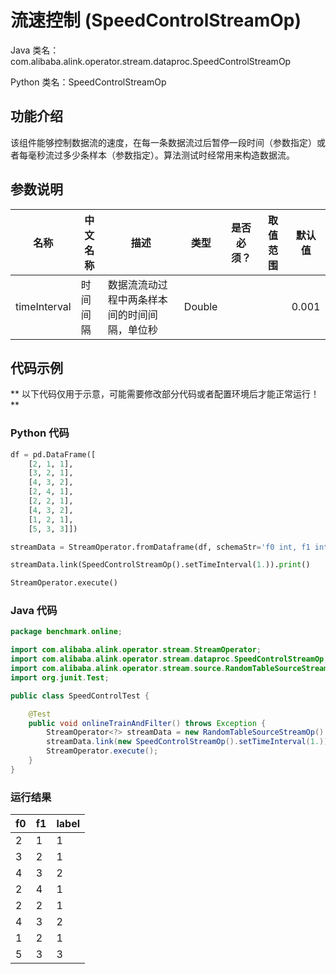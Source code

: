 # 流速控制 (SpeedControlStreamOp)
Java 类名：com.alibaba.alink.operator.stream.dataproc.SpeedControlStreamOp

Python 类名：SpeedControlStreamOp


## 功能介绍
该组件能够控制数据流的速度，在每一条数据流过后暂停一段时间（参数指定）或者每毫秒流过多少条样本（参数指定）。算法测试时经常用来构造数据流。

## 参数说明

| 名称 | 中文名称 | 描述 | 类型 | 是否必须？ | 取值范围 | 默认值 |
| --- | --- | --- | --- | --- | --- | --- |
| timeInterval | 时间间隔 | 数据流流动过程中两条样本间的时间间隔，单位秒 | Double |  |  | 0.001 |



## 代码示例

** 以下代码仅用于示意，可能需要修改部分代码或者配置环境后才能正常运行！**

### Python 代码
```python
df = pd.DataFrame([
    [2, 1, 1],
    [3, 2, 1],
    [4, 3, 2],
    [2, 4, 1],
    [2, 2, 1],
    [4, 3, 2],
    [1, 2, 1],
    [5, 3, 3]])

streamData = StreamOperator.fromDataframe(df, schemaStr='f0 int, f1 int, label int')

streamData.link(SpeedControlStreamOp().setTimeInterval(1.)).print()

StreamOperator.execute()
```

### Java 代码
```java
package benchmark.online;

import com.alibaba.alink.operator.stream.StreamOperator;
import com.alibaba.alink.operator.stream.dataproc.SpeedControlStreamOp;
import com.alibaba.alink.operator.stream.source.RandomTableSourceStreamOp;
import org.junit.Test;

public class SpeedControlTest {

	@Test
	public void onlineTrainAndFilter() throws Exception {
		StreamOperator<?> streamData = new RandomTableSourceStreamOp().setNumCols(2).setMaxRows(10L);
		streamData.link(new SpeedControlStreamOp().setTimeInterval(1.)).print();
		StreamOperator.execute();
	}
}
```

### 运行结果
f0 | f1 | label 
---|----|-------
 2 |  1     | 1 
   3 |  2    |  1 
   4 |  3    |  2 
   2 |  4    |  1 
   2 |  2    |  1 
   4 |  3    |  2 
   1 |  2    |  1 
   5 |  3    |  3 





